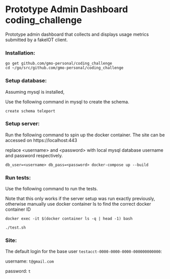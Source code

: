 # Prototype Admin Dashboard coding_challenge
Prototype admin dashboard that collects and displays usage metrics submitted by a fakeIOT client.

### Installation:

```
go get github.com/gmo-personal/coding_challenge
cd ~/go/src/github.com/gmo-personal/coding_challenge
```

### Setup database: 
Assuming mysql is installed, 

Use the following command in mysql to create the schema.

`create schema teleport`

### Setup server:

Run the following command to spin up the docker container. The site can be accessed on https://localhost:443

replace \<username> and \<password> with local mysql database username and password respectively.

`db_user=<username> db_pass=<password> docker-compose up --build`

### Run tests:

Use the following command to run the tests. 

Note that this only works if the server setup was run exactly previously, otherwise manually use docker container ls to find the correct docker container ID

`docker exec -it $(docker container ls -q | head -1) bash`

`./test.sh`

### Site:

The default login for the base user `testacct-0000-0000-0000-000000000000`:

username: `t@gmail.com`

password: `t`

